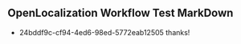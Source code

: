 ## OpenLocalization Workflow Test MarkDown
* 24bddf9c-cf94-4ed6-98ed-5772eab12505 thanks!

<!--HONumber=Aug16_HO1-->



